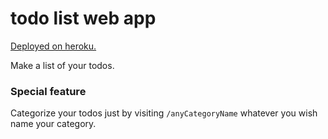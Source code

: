 # todo list web app
[Deployed on heroku.](https://dubeytech-todolist.herokuapp.com/)

Make a list of your todos.

### Special feature

Categorize your todos just by visiting ```/anyCategoryName``` whatever you wish name your category.